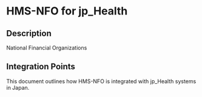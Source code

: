 # HMS-NFO for jp_Health

## Description

National Financial Organizations

## Integration Points

This document outlines how HMS-NFO is integrated with jp_Health systems in Japan.
